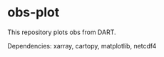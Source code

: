 # obs-plot
This repository plots obs from DART.

Dependencies: xarray, cartopy, matplotlib, netcdf4
